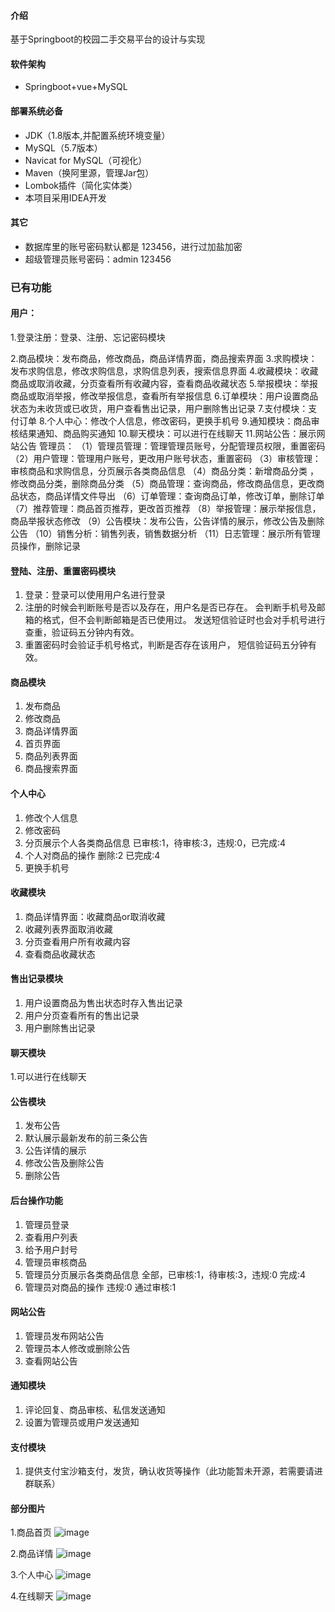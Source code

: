 #### 介绍
基于Springboot的校园二手交易平台的设计与实现

#### 软件架构
- Springboot+vue+MySQL

#### 部署系统必备
- JDK（1.8版本,并配置系统环境变量）
- MySQL（5.7版本）
- Navicat for MySQL（可视化）
- Maven（换阿里源，管理Jar包）
- Lombok插件（简化实体类）
- 本项目采用IDEA开发
  
#### 其它
- 数据库里的账号密码默认都是 123456，进行过加盐加密
- 超级管理员账号密码：admin  123456

### 已有功能

#### 用户：
 1.登录注册：登录、注册、忘记密码模块
 
 2.商品模块：发布商品，修改商品，商品详情界面，商品搜索界面
 3.求购模块：发布求购信息，修改求购信息，求购信息列表，搜索信息界面
 4.收藏模块：收藏商品或取消收藏，分页查看所有收藏内容，查看商品收藏状态
 5.举报模块：举报商品或取消举报，修改举报信息，查看所有举报信息
 6.订单模块：用户设置商品状态为未收货或已收货，用户查看售出记录，用户删除售出记录
 7.支付模块：支付订单
 8.个人中心：修改个人信息，修改密码，更换手机号
 9.通知模块：商品审核结果通知、商品购买通知
 10.聊天模块：可以进行在线聊天
 11.网站公告：展示网站公告
管理员：
（1）管理员管理：管理管理员账号，分配管理员权限，重置密码 
（2）用户管理：管理用户账号，更改用户账号状态，重置密码
（3）审核管理：审核商品和求购信息，分页展示各类商品信息
（4）商品分类：新增商品分类 ，修改商品分类，删除商品分类
（5）商品管理：查询商品，修改商品信息，更改商品状态，商品详情文件导出
（6）订单管理：查询商品订单，修改订单，删除订单
（7）推荐管理：商品首页推荐，更改首页推荐
（8）举报管理：展示举报信息，商品举报状态修改
（9）公告模块：发布公告，公告详情的展示，修改公告及删除公告
（10）销售分析：销售列表，销售数据分析
（11）日志管理：展示所有管理员操作，删除记录


  #### 登陆、注册、重置密码模块
  1. 登录：登录可以使用用户名进行登录
  2. 注册的时候会判断账号是否以及存在，用户名是否已存在。
     会判断手机号及邮箱的格式，但不会判断邮箱是否已使用过。
     发送短信验证时也会对手机号进行查重，验证码五分钟内有效。
  3. 重置密码时会验证手机号格式，判断是否存在该用户，  短信验证码五分钟有效。 

  #### 商品模块
  1. 发布商品
  2. 修改商品
  3. 商品详情界面
  4. 首页界面
  5. 商品列表界面
  6. 商品搜索界面

  #### 个人中心
  1. 修改个人信息
  2. 修改密码
  3. 分页展示个人各类商品信息 已审核:1，待审核:3，违规:0，已完成:4
  4. 个人对商品的操作 删除:2  已完成:4
  5. 更换手机号

  #### 收藏模块
  1. 商品详情界面：收藏商品or取消收藏
  2. 收藏列表界面取消收藏
  3. 分页查看用户所有收藏内容
  4. 查看商品收藏状态

  #### 售出记录模块
  1. 用户设置商品为售出状态时存入售出记录
  2. 用户分页查看所有的售出记录
  3. 用户删除售出记录

  #### 聊天模块
  1.可以进行在线聊天
  
  #### 公告模块
  1. 发布公告
  2. 默认展示最新发布的前三条公告
  3. 公告详情的展示
  4. 修改公告及删除公告
  5. 删除公告

  #### 后台操作功能
  1. 管理员登录
  2. 查看用户列表
  3. 给予用户封号
  4. 管理员审核商品
  5. 管理员分页展示各类商品信息 全部，已审核:1，待审核:3，违规:0 完成:4
  6. 管理员对商品的操作 违规:0 通过审核:1

  #### 网站公告
  1. 管理员发布网站公告
  2. 管理员本人修改或删除公告
  3. 查看网站公告

  #### 通知模块
  1. 评论回复、商品审核、私信发送通知
  2. 设置为管理员或用户发送通知
  
  #### 支付模块
  1. 提供支付宝沙箱支付，发货，确认收货等操作（此功能暂未开源，若需要请进群联系）


  #### 部分图片
  1.商品首页
![image](https://user-images.githubusercontent.com/46672076/110750258-2c425680-827d-11eb-866f-395e779aa527.png)
  
  2.商品详情
![image](https://user-images.githubusercontent.com/46672076/110750317-42e8ad80-827d-11eb-8999-32f8b9f4be70.png)
  
  3.个人中心
![image](https://user-images.githubusercontent.com/46672076/110750402-614ea900-827d-11eb-8ec0-230600cd73b3.png)
  
  4.在线聊天
![image](https://user-images.githubusercontent.com/46672076/110750750-e8038600-827d-11eb-91ed-2491d22251c0.png)


